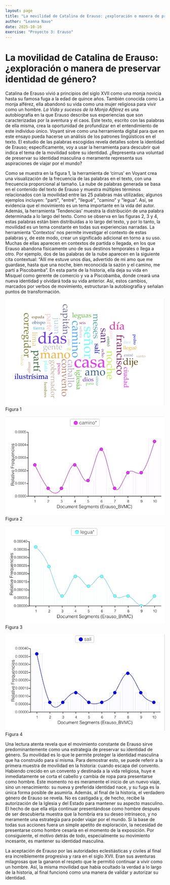 ```yaml
---
layout: page
title: "La movilidad de Catalina de Erauso: ¿exploración o manera de preservar identidad de género?"
author: "Leanna Navo"
date: 2025-10-16
exercise: "Proyecto 3: Erauso"
---
```


# La movilidad de Catalina de Erauso: ¿exploración o manera de preservar identidad de género?


Catalina de Erauso vivió a principios del siglo XVII como una monja novicia hasta su famosa fuga a la edad de quince años. También conocida como La monja alférez, ella abandonó su vida como una mujer religiosa para vivir como un hombre. *La Vida y sucesos de la Monja Alférez* es una autobiografía en la que Erauso describe sus experiencias que son caracterizadas por la aventura y el caos. Este texto, escrito con las palabras de ella misma, crea la oportunidad de profundizar en el entendimiento de este individuo único. Voyant sirve como una herramienta digital para que en este ensayo pueda hacerse un análisis de los patrones lingüísticos en el texto. El estudio de las palabras escogidas revela detalles sobre la identidad de Erauso; específicamente, voy a usar la herramienta para descubrir qué indica el tema de la movilidad sobre su identidad. ¿Representa una voluntad de preservar su identidad masculina o meramente representa sus aspiraciones de viajar por el mundo?

Como se muestra en la figura 1, la herramienta de ‘cirrus’ en Voyant crea una visualización de la frecuencia de las palabras en el texto, con una frecuencia proporcional al tamaño. La nube de palabras generada se basa en el contenido del texto de Erauso y muestra múltiples términos relacionados con la movilidad entre las 25 palabras más utilizadas; algunos ejemplos incluyen: "partí", "entré", "llegué", "camino" y "legua". Así, se evidencia que el movimiento es un tema importante en la vida del autor. Además, la herramienta ‘Tendencias’ muestra la distribución de una palabra determinada a lo largo del texto. Como se observa en las figuras 2, 3 y 4, estas palabras están bien distribuidas a lo largo del texto, y por lo tanto, la movilidad es un tema constante en todas sus experiencias narradas. La herramienta ‘Contextos’ nos permite investigar el contexto de estas palabras y, de este modo, crear un significado adicional en torno a su uso. Muchas de ellas aparecen en contextos de partida o llegada, en los que Erauso abandona físicamente uno de sus destinos temporales o llega a otro. Por ejemplo, dos de las palabras de la nube aparecen en la siguiente cita contextual: “Allí me estuve unos días, advertido de mi amo que me guardase, hasta que una noche, bien reconocida la sazón y el camino, me partí a Piscobamba”. En esta parte de la historia, ella deja su vida en Misquel como gerente de comercio y va a Piscobamba, donde creará una nueva identidad y olvidará toda su vida anterior. Así, estos cambios, marcados por verbos de movimiento, estructuran la autobiografía y señalan puntos de transformación.

![figura1](https://raw.githubusercontent.com/dh-miami/SPA_410_Fall25/refs/heads/main/assets/img/wordcloud.png)
Figura 1

![figura2](https://raw.githubusercontent.com/dh-miami/SPA_410_Fall25/refs/heads/main/assets/img/CAmino.png)
Figura 2

![figura3](https://raw.githubusercontent.com/dh-miami/SPA_410_Fall25/refs/heads/main/assets/img/legua.png)
Figura 3

![figura4](https://raw.githubusercontent.com/dh-miami/SPA_410_Fall25/refs/heads/main/assets/img/Sali.png)
Figura 4

Una lectura atenta revela que el movimiento constante de Erauso sirve predominantemente como una estrategia de preservar su identidad de género. Su movilidad es lo que le permite proteger la identidad masculina que ha construido para sí misma. Para demostrar esto, se puede referir a la primera muestra de movilidad en la historia: cuando escapa del convento. Habiendo crecido en un convento y destinada a la vida religiosa, huye e inmediatamente se corta el cabello y cambia de ropa para presentarse como hombre. Este momento no es meramente el inicio de un nuevo viaje, sino un renacimiento: su nueva y preferida identidad nace, y su fuga es la única forma posible de asumirla. Además, al final de la historia, el verdadero género de Erauso se revela. No es castigada y, de hecho, recibe la autorización de la Iglesia y del Estado para mantener su aspecto masculino. El hecho de que ella elija continuar presentándose como hombre después de ser descubierta muestra que la hombría era su deseo intrínseco, y no meramente una estrategia para poder viajar por el mundo. Si la base de todas sus acciones fuera un simple apetito de exploración, la necesidad de presentarse como hombre cesaría en el momento de la exposición. Por consiguiente, el motivo detrás de todo, especialmente su movimiento incesante, es mantener su identidad masculina.

La aceptación de Erauso por las autoridades eclestiásticas y civiles al final era increíblemente progresiva y rara en el siglo XVII. Eran sus aventuras milagrosas que la ganaron el respeto que le permitió continuar a vivir como un hombre. Así, la misma movilidad que había ocultado la verdad a lo largo de la historia, al final funcionó como una manera de validar y autorizar su identidad. 

